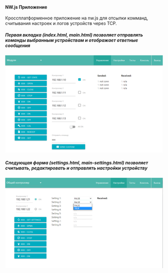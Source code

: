 #### NW.js Приложение
Кроссплатформенное приложение на nw.js для отсылки комманд, считывания настроек и логов устройств через TCP.
##### Первая вкладка (index.html, main.html) позволяет отправлять команды выбранным устройствам и отображает ответные сообщения
![alt text](https://github.com/Electronshik/nwjs/blob/master/Screen_1.png?raw=true)
##### Следующая форма (settings.html, main-settings.html) позволяет считывать, редактировать и отправлять настройки устройству
![alt text](https://github.com/Electronshik/nwjs/blob/master/Screen_2.png?raw=true)
